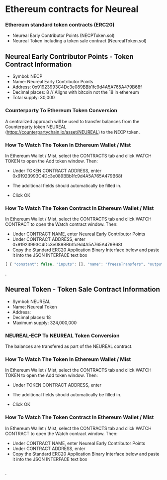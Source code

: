 # Ethereum contracts for Neureal

### Ethereum standard token contracts (ERC20)
- Neureal Early Contributor Points (NECPToken.sol)
- Neureal Token including a token sale contract (NeurealToken.sol)

## Neureal Early Contributor Points - Token Contract Information

- Symbol: NECP
- Name: Neureal Early Contributor Points
- Address: 0x91923993C4Dc3e089BBb1fc9d4A5A765A479B68f
- Decimal places: 8 // Aligns with bitcoin not the 18 in ethereum
- Total supply: 30,000

### Counterparty To Ethereum Token Conversion

A centralized approach will be used to transfer balances from the Counterparty token NEUREAL (https://counterpartychain.io/asset/NEUREAL) to the NECP token.

### How To Watch The Token In Ethereum Wallet / Mist

In Ethereum Wallet / Mist, select the CONTRACTS tab and click WATCH TOKEN to open the Add token window. Then:

- Under TOKEN CONTRACT ADDRESS, enter 0x91923993C4Dc3e089BBb1fc9d4A5A765A479B68f
- The additional fields should automatically be filled in.

- Click OK

### How To Watch The Token Contract In Ethereum Wallet / Mist

In Ethereum Wallet / Mist, select the CONTRACTS tab and click WATCH CONTRACT to open the Watch contract window. Then:

- Under CONTRACT NAME, enter Neureal Early Contributor Points
- Under CONTRACT ADDRESS, enter 0x91923993C4Dc3e089BBb1fc9d4A5A765A479B68f
- Copy the Standard ERC20 Application Binary Interface below and paste it into the JSON INTERFACE text box

```javascript
[ { "constant": false, "inputs": [], "name": "freezeTransfers", "outputs": [], "payable": false, "type": "function" }, { "constant": true, "inputs": [], "name": "frozen", "outputs": [ { "name": "", "type": "bool", "value": false } ], "payable": false, "type": "function" }, { "constant": true, "inputs": [], "name": "name", "outputs": [ { "name": "", "type": "string", "value": "Neureal Early Contributor Points" } ], "payable": false, "type": "function" }, { "constant": true, "inputs": [], "name": "totalSupply", "outputs": [ { "name": "", "type": "uint256", "value": "3000000000000" } ], "payable": false, "type": "function" }, { "constant": true, "inputs": [], "name": "decimals", "outputs": [ { "name": "", "type": "uint256", "value": "8" } ], "payable": false, "type": "function" }, { "constant": true, "inputs": [], "name": "MAXIMUM_SUPPLY", "outputs": [ { "name": "", "type": "uint256", "value": "3000000000000" } ], "payable": false, "type": "function" }, { "constant": true, "inputs": [], "name": "standard", "outputs": [ { "name": "", "type": "string", "value": "Token 0.1" } ], "payable": false, "type": "function" }, { "constant": true, "inputs": [ { "name": "", "type": "address" } ], "name": "balanceOf", "outputs": [ { "name": "", "type": "uint256", "value": "0" } ], "payable": false, "type": "function" }, { "constant": true, "inputs": [], "name": "owner", "outputs": [ { "name": "", "type": "address", "value": "0xb8f527da18d3ef8be32730229d598775cc6b659a" } ], "payable": false, "type": "function" }, { "constant": true, "inputs": [], "name": "symbol", "outputs": [ { "name": "", "type": "string", "value": "NECP" } ], "payable": false, "type": "function" }, { "constant": false, "inputs": [ { "name": "_to", "type": "address" }, { "name": "_value", "type": "uint256" } ], "name": "transfer", "outputs": [], "payable": false, "type": "function" }, { "inputs": [], "payable": false, "type": "constructor" }, { "payable": false, "type": "fallback" }, { "anonymous": false, "inputs": [ { "indexed": true, "name": "from", "type": "address" }, { "indexed": true, "name": "to", "type": "address" }, { "indexed": false, "name": "value", "type": "uint256" } ], "name": "Transfer", "type": "event" } ]
```

.

## Neureal Token - Token Sale Contract Information

- Symbol: NEUREAL
- Name: Neureal Token
- Address: 
- Decimal places: 18
- Maximum supply: 324,000,000

### NEUREAL-ECP To NEUREAL Token Conversion

The balances are transfered as part of the NEUREAL contract.

### How To Watch The Token In Ethereum Wallet / Mist

In Ethereum Wallet / Mist, select the CONTRACTS tab and click WATCH TOKEN to open the Add token window. Then:

- Under TOKEN CONTRACT ADDRESS, enter 
- The additional fields should automatically be filled in.

- Click OK

### How To Watch The Token Contract In Ethereum Wallet / Mist

In Ethereum Wallet / Mist, select the CONTRACTS tab and click WATCH CONTRACT to open the Watch contract window. Then:

- Under CONTRACT NAME, enter Neureal Early Contributor Points
- Under CONTRACT ADDRESS, enter 
- Copy the Standard ERC20 Application Binary Interface below and paste it into the JSON INTERFACE text box

```javascript

```

.

